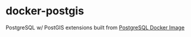 # docker-postgis

PostgreSQL w/ PostGIS extensions
built from [PostgreSQL Docker Image](https://hub.docker.com/_/postgres/)
